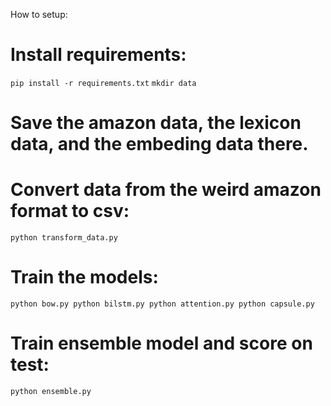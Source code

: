 How to setup:

# Install requirements:
`pip install -r requirements.txt`
`mkdir data`
# Save the amazon data, the lexicon data, and the embeding data there.
# Convert data from the weird amazon format to csv:
`python transform_data.py`

# Train the models:
`python bow.py
python bilstm.py
python attention.py
python capsule.py`

# Train ensemble model and score on test:
`python ensemble.py`